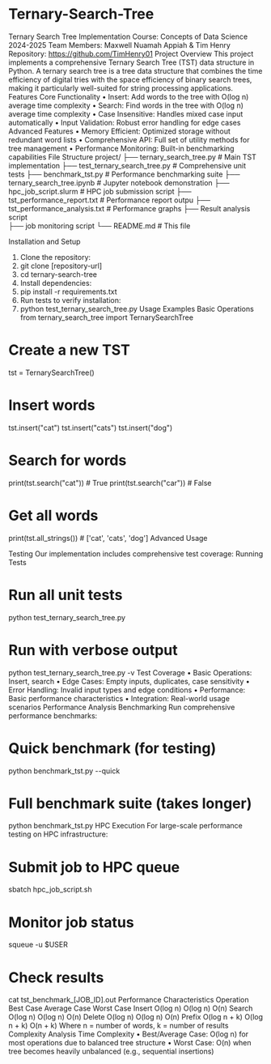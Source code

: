 # Ternary-Search-Tree
Ternary Search Tree Implementation
Course: Concepts of Data Science 2024-2025
Team Members: Maxwell Nuamah Appiah & Tim Henry
Repository: https://github.com/TimHenry01
Project Overview
This project implements a comprehensive Ternary Search Tree (TST) data structure in Python. A ternary search tree is a tree data structure that combines the time efficiency of digital tries with the space efficiency of binary search trees, making it particularly well-suited for string processing applications.
Features
Core Functionality
•	Insert: Add words to the tree with O(log n) average time complexity
•	Search: Find words in the tree with O(log n) average time complexity
•	Case Insensitive: Handles mixed case input automatically
•	Input Validation: Robust error handling for edge cases
Advanced Features
•	Memory Efficient: Optimized storage without redundant word lists
•	Comprehensive API: Full set of utility methods for tree management
•	Performance Monitoring: Built-in benchmarking capabilities
File Structure
project/
├── ternary_search_tree.py          # Main TST implementation
├── test_ternary_search_tree.py     # Comprehensive unit tests
├── benchmark_tst.py                # Performance benchmarking suite
├── ternary_search_tree.ipynb       # Jupyter notebook demonstration
├── hpc_job_script.slurm            # HPC job submission script
├── tst_performance_report.txt      # Performance report outpu
├── tst_performance_analysis.txt    # Performance graphs
├── Result analysis script          
├── job monitoring script 
└── README.md                       # This file

Installation and Setup
1.	Clone the repository:
2.	git clone [repository-url]
3.	cd ternary-search-tree
4.	Install dependencies:
5.	pip install -r requirements.txt
6.	Run tests to verify installation:
7.	python test_ternary_search_tree.py
Usage Examples
Basic Operations
from ternary_search_tree import TernarySearchTree

# Create a new TST
tst = TernarySearchTree()

# Insert words
tst.insert("cat")
tst.insert("cats")
tst.insert("dog")

# Search for words
print(tst.search("cat"))    # True
print(tst.search("car"))    # False

# Get all words
print(tst.all_strings())  # ['cat', 'cats', 'dog']
Advanced Usage

Testing
Our implementation includes comprehensive test coverage:
Running Tests
# Run all unit tests
python test_ternary_search_tree.py

# Run with verbose output
python test_ternary_search_tree.py -v
Test Coverage
•	Basic Operations: Insert, search
•	Edge Cases: Empty inputs, duplicates, case sensitivity
•	Error Handling: Invalid input types and edge conditions
•	Performance: Basic performance characteristics
•	Integration: Real-world usage scenarios
Performance Analysis
Benchmarking
Run comprehensive performance benchmarks:
# Quick benchmark (for testing)
python benchmark_tst.py --quick

# Full benchmark suite (takes longer)
python benchmark_tst.py
HPC Execution
For large-scale performance testing on HPC infrastructure:
# Submit job to HPC queue
sbatch hpc_job_script.sh

# Monitor job status
squeue -u $USER

# Check results
cat tst_benchmark_[JOB_ID].out
Performance Characteristics
Operation	Best Case	Average Case	Worst Case
Insert	O(log n)	O(log n)	O(n)
Search	O(log n)	O(log n)	O(n)
Delete	O(log n)	O(log n)	O(n)
Prefix	O(log n + k)	O(log n + k)	O(n + k)
Where n = number of words, k = number of results
Complexity Analysis
Time Complexity
•	Best/Average Case: O(log n) for most operations due to balanced tree structure
•	Worst Case: O(n) when tree becomes heavily unbalanced (e.g., sequential insertions)
